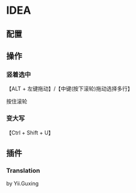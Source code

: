 # IDEA

## 配置

## 操作

### 竖着选中

【ALT + 左键拖动】/【中键(按下滚轮)拖动选择多行】

按住滚轮

### 变大写

【Ctrl + Shift + U】

## 插件

### Translation

by Yii.Guxing
